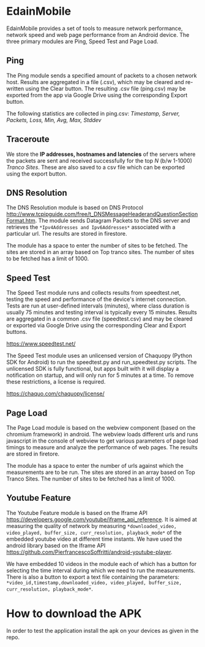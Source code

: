 # EdainMobile

EdainMobile provides a set of tools to measure network performance, network speed and web page performance from an Android device. The three primary modules are Ping, Speed Test and Page Load.

## Ping

The Ping module sends a specified amount of packets to a chosen network host. Results are aggregated in a file (.csv), which may be cleared and re-written using the Clear button. The resulting .csv file (ping.csv) may be exported from the app via Google Drive using the corresponding Export button. 

The following statistics are collected in ping.csv: *Timestamp, Server, Packets, Loss, Min, Avg, Max, Stddev*

## Traceroute

We store the **IP addresses, hostnames and latencies** of the servers where the packets are sent and received successfully for the top *N* (b/w 1-1000) *Tranco Sites*. These are also saved to a csv file which can be exported using the export button. 

## DNS Resolution

The DNS Resolution module is based on DNS Protocol http://www.tcpipguide.com/free/t_DNSMessageHeaderandQuestionSectionFormat.htm. The module sends Datagram Packets to the DNS server and retrieves the `*Ipv4Addresses and Ipv6Addresses*` associated with a particular url. The results are stored in firestore.

The module has a space to enter the number of sites to be fetched. The sites are stored in an array based on Top tranco sites. The number of sites to be fetched has a limit of 1000.

## Speed Test

The Speed Test module runs and collects results from speedtest.net, testing the speed and performance of the device's internet connection. Tests are run at user-defined intervals (minutes), where class duration is usually 75 minutes and testing interval is typically every 15 minutes. Results are aggregated in a common .csv file (speedtest.csv) and may be cleared or exported via Google Drive using the corresponding Clear and Export buttons.

https://www.speedtest.net/

The Speed Test module uses an unlicensed version of Chaquopy (Python SDK for Android) to run the speedtest.py and run_speedtest.py scripts. The unlicensed SDK is fully functional, but apps built with it will display a notification on startup, and will only run for 5 minutes at a time. To remove these restrictions, a license is required.

https://chaquo.com/chaquopy/license/

## Page Load

The Page Load module is based on the webview component (based on the chromium framework) in android. The webview loads different urls and runs javascript in the console of webview to get various parameters of page load timings to measure and analyze the performance of web pages. The results are stored in firetore.

The module has a space to enter the number of urls against which the measurements are to be run. The sites are stored in an array based on Top Tranco Sites. The number of sites to be fetched has a limit of 1000.

## Youtube Feature

The Youtube Feature module is based on the Iframe API https://developers.google.com/youtube/iframe_api_reference. It is aimed at measuring the quality of network by measuring `*downloaded_video, video_played, buffer_size, curr_resolution, playback_mode*` of the embedded youtube video at different time instants. We have used the android library based on the Iframe API https://github.com/PierfrancescoSoffritti/android-youtube-player.

We have embedded 10 videos in the module each of which has a button for selecting the time interval during which we need to run the measurements. There is also a button to export a text file containing the parameters: `*video_id,timestamp,downloaded_video, video_played, buffer_size, curr_resolution, playback_mode*`.

# How to download the APK
In order to test the application install the apk on your devices as given in the repo.
